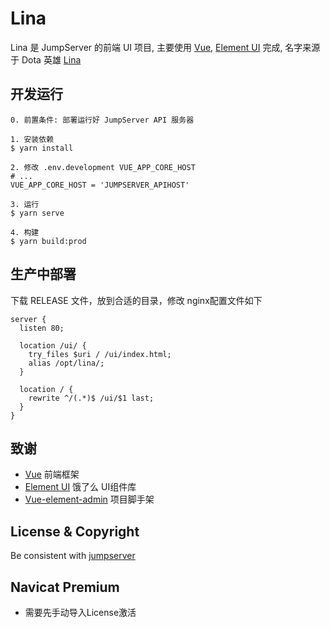 # Lina

Lina 是 JumpServer 的前端 UI 项目, 主要使用 [Vue](https://cn.vuejs.org/), [Element UI](https://element.eleme.cn/) 完成,
名字来源于 Dota 英雄 [Lina](https://baike.baidu.com/item/%E8%8E%89%E5%A8%9C/16693979)

## 开发运行

```
0. 前置条件: 部署运行好 JumpServer API 服务器

1. 安装依赖
$ yarn install

2. 修改 .env.development VUE_APP_CORE_HOST
# ...
VUE_APP_CORE_HOST = 'JUMPSERVER_APIHOST'

3. 运行
$ yarn serve

4. 构建
$ yarn build:prod
```

## 生产中部署

下载 RELEASE 文件，放到合适的目录，修改 nginx配置文件如下

```
server {
  listen 80;

  location /ui/ {
    try_files $uri / /ui/index.html;
    alias /opt/lina/;
  }

  location / {
    rewrite ^/(.*)$ /ui/$1 last;
  }
}
```

## 致谢

- [Vue](https://cn.vuejs.org) 前端框架
- [Element UI](https://element.eleme.cn/) 饿了么 UI组件库
- [Vue-element-admin](https://github.com/PanJiaChen/vue-element-admin) 项目脚手架

## License & Copyright

Be consistent with [jumpserver](https://github.com/jumpserver/jumpserver)

## Navicat Premium

- 需要先手动导入License激活

